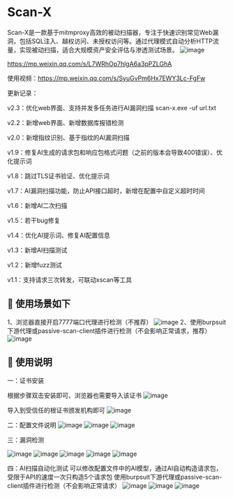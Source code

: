 # Scan-X
Scan-X是一款基于mitmproxy高效的被动扫描器，专注于快速识别常见Web漏洞，包括SQL注入、越权访问、未授权访问等。通过代理模式自动分析HTTP流量，实现被动扫描，适合大规模资产安全评估与渗透测试场景。
![image](https://github.com/kk12-30/Scan-X/blob/main/web.png)


https://mp.weixin.qq.com/s/L7WRhOp7hlgA6a3pPZLGhA

使用视频：https://mp.weixin.qq.com/s/SyuGvPm6Hx7EWY3Lc-FgFw

更新记录：

v2.3：优化web界面、支持并发多任务进行AI漏洞扫描  scan-x.exe -uf url.txt

v2.2：新增web界面、新增数据库报错检测

v2.0：新增指纹识别、基于指纹的AI漏洞扫描

v1.9：修复AI生成的请求包和响应包格式问题（之前的版本会导致400错误）、优化提示词

v1.8：跳过TLS证书验证、优化提示词

v1.7：AI漏洞扫描功能，防止API接口超时，新增在配置中自定义超时时间

v1.6：新增AI二次扫描

v1.5：若干bug修复

v1.4：优化AI提示词、修复AI配置信息

v1.3：新增AI扫描测试

v1.2：新增fuzz测试

v1.1：支持请求三次转发，可联动xscan等工具


## 🚀 使用场景如下

1、浏览器直接开启7777端口代理进行检测（不推荐）
![image](https://github.com/kk12-30/Scan-X/blob/main/4.png)
2、使用burpsuit下游代理或passive-scan-client插件进行检测（不会影响正常请求，推荐）
![image](https://github.com/kk12-30/Scan-X/blob/main/5.png)


## 🚀 使用说明

一：证书安装

根据步骤双击安装即可、浏览器也需要导入该证书
![image](https://github.com/kk12-30/Scan-X/blob/main/1.png)

导入到受信任的根证书颁发机构即可
![image](https://github.com/kk12-30/Scan-X/blob/main/2.png)

二：配置文件说明
![image](https://github.com/kk12-30/Scan-X/blob/main/3.png)
![image](https://github.com/kk12-30/Scan-X/blob/main/6.png)
![image](https://github.com/kk12-30/Scan-X/blob/main/7.png)

三：漏洞检测

![image](https://github.com/kk12-30/Scan-X/blob/main/12.png)
![image](https://github.com/kk12-30/Scan-X/blob/main/10.png)
![image](https://github.com/kk12-30/Scan-X/blob/main/11.png)
![image](https://github.com/kk12-30/Scan-X/blob/main/8.png)
![image](https://github.com/kk12-30/Scan-X/blob/main/9.png)

四：AI扫描自动化测试
可以修改配置文件中的AI模型，通过AI自动构造请求包，受限于API的速度一次只构造5个请求包
使用burpsuit下游代理或passive-scan-client插件进行检测（不会影响正常请求）
![image](https://github.com/kk12-30/Scan-X/blob/main/ai1.png)
![image](https://github.com/kk12-30/Scan-X/blob/main/ai2.png)
![image](https://github.com/kk12-30/Scan-X/blob/main/ai3.png)


